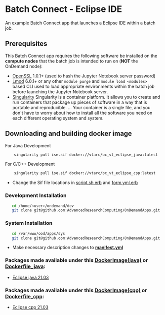 # Batch Connect - Eclipse IDE

An example Batch Connect app that launches a Eclipse IDE within a
batch job.

## Prerequisites

This Batch Connect app requires the following software be installed on the
**compute nodes** that the batch job is intended to run on (**NOT** the
OnDemand node):

- [OpenSSL](https://www.openssl.org/) 1.0.1+ (used to hash the Jupyter Notebook
  server password)
- [Lmod](https://www.tacc.utexas.edu/research-development/tacc-projects/lmod)
  6.0.1+ or any other `module purge` and `module load <modules>` based CLI
  used to load appropriate environments within the batch job before launching
  the Jupyter Notebook server.
- [Singularity](https://sylabs.io/guides/3.0/user-guide/installation.html) Singularity is a container platform. It allows you to create and run containers that package up pieces of software in a way that is portable and reproducible. ... Your container is a single file, and you don't have to worry about how to install all the software you need on each different operating system and system.

## Downloading and building docker image
For Java Development
``` sh 
    singularity pull ise.sif docker://vtarc/bc_vt_eclipse_java:latest
```

For C/C++ Development
``` sh 
    singularity pull ise.sif docker://vtarc/bc_vt_eclipse_cpp:latest
```

- Change the Sif file locations in [script.sh.erb](./template/script.sh.erb#L23) and [form.yml.erb](./form.yml.erb#L65)


### Development Installation

```bash
   cd /home/<user>/ondemand/dev
   git clone git@github.com:AdvancedResearchComputing/OnDemandApps.git
```

### System Installation
```bash
   cd /var/www/ood/apps/sys
   git clone git@github.com:AdvancedResearchComputing/OnDemandApps.git
```

- Make necessary description changes to **[manifest.yml](./manifest.yml)**

### Packages made available under this [DockerImage(java)](https://hub.docker.com/repository/docker/vtarc/bc_vt_eclipse_java) or [Dockerfile_java](./DockerFiles/Dockerfile_java):


- [Eclipse java 21.03](https://www.eclipse.org/downloads/download.php?file=/technology/epp/downloads/release/2021-03/R/eclipse-java-2021-03-R-linux-gtk-x86_64.tar.gz)



### Packages made available under this [DockerImage(cpp)](https://hub.docker.com/repository/docker/vtarc/bc_vt_eclipse_cpp) or [Dockerfile_cpp](./DockerFiles/Dockerfile_cpp):

- [Eclipse cpp 21.03](https://www.eclipse.org/downloads/download.php?file=/technology/epp/downloads/release/2021-03/R/eclipse-cpp-2021-03-R-linux-gtk-x86_64.tar.gz)

